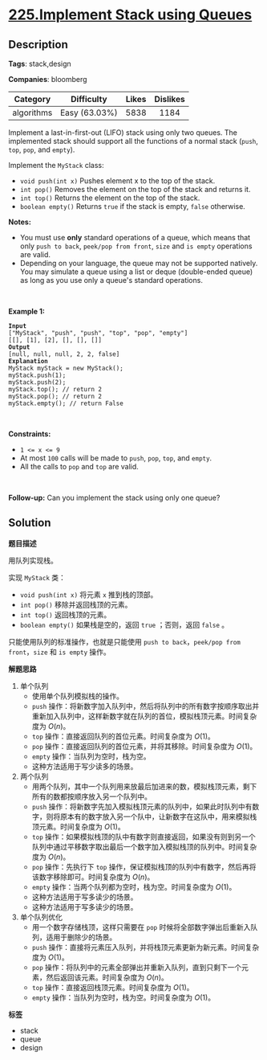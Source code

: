 # [225.Implement Stack using Queues](https://leetcode.com/problems/implement-stack-using-queues/description/)

## Description

**Tags**: stack,design

**Companies**: bloomberg

|  Category  |  Difficulty   | Likes | Dislikes |
| :--------: | :-----------: | :---: | :------: |
| algorithms | Easy (63.03%) | 5838  |   1184   |

<p>Implement a last-in-first-out (LIFO) stack using only two queues. The implemented stack should support all the functions of a normal stack (<code>push</code>, <code>top</code>, <code>pop</code>, and <code>empty</code>).</p>
<p>Implement the <code>MyStack</code> class:</p>
<ul>
  <li><code>void push(int x)</code> Pushes element x to the top of the stack.</li>
  <li><code>int pop()</code> Removes the element on the top of the stack and returns it.</li>
  <li><code>int top()</code> Returns the element on the top of the stack.</li>
  <li><code>boolean empty()</code> Returns <code>true</code> if the stack is empty, <code>false</code> otherwise.</li>
</ul>
<p><b>Notes:</b></p>
<ul>
  <li>You must use <strong>only</strong> standard operations of a queue, which means that only <code>push to back</code>, <code>peek/pop from front</code>, <code>size</code> and <code>is empty</code> operations are valid.</li>
  <li>Depending on your language, the queue may not be supported natively. You may simulate a queue using a list or deque (double-ended queue) as long as you use only a queue&#39;s standard operations.</li>
</ul>
<p>&nbsp;</p>
<p><strong class="example">Example 1:</strong></p>
<pre><code><strong>Input</strong>
[&quot;MyStack&quot;, &quot;push&quot;, &quot;push&quot;, &quot;top&quot;, &quot;pop&quot;, &quot;empty&quot;]
[[], [1], [2], [], [], []]
<strong>Output</strong>
[null, null, null, 2, 2, false]
<strong>Explanation</strong>
MyStack myStack = new MyStack();
myStack.push(1);
myStack.push(2);
myStack.top(); // return 2
myStack.pop(); // return 2
myStack.empty(); // return False</code></pre>
<p>&nbsp;</p>
<p><strong>Constraints:</strong></p>
<ul>
  <li><code>1 &lt;= x &lt;= 9</code></li>
  <li>At most <code>100</code> calls will be made to <code>push</code>, <code>pop</code>, <code>top</code>, and <code>empty</code>.</li>
  <li>All the calls to <code>pop</code> and <code>top</code> are valid.</li>
</ul>
<p>&nbsp;</p>
<p><strong>Follow-up:</strong> Can you implement the stack using only one queue?</p>

## Solution

**题目描述**

用队列实现栈。

实现 `MyStack` 类：

- `void push(int x)` 将元素 `x` 推到栈的顶部。
- `int pop()` 移除并返回栈顶的元素。
- `int top()` 返回栈顶的元素。
- `boolean empty()` 如果栈是空的，返回 `true` ；否则，返回 `false` 。

只能使用队列的标准操作，也就是只能使用 `push to back`，`peek/pop from front`，`size` 和 `is empty` 操作。

**解题思路**

1. 单个队列
   - 使用单个队列模拟栈的操作。
   - `push` 操作：将新数字加入队列中，然后将队列中的所有数字按顺序取出并重新加入队列中，这样新数字就在队列的首位，模拟栈顶元素。时间复杂度为 $O(n)$。
   - `top` 操作：直接返回队列的首位元素。时间复杂度为 $O(1)$。
   - `pop` 操作：直接返回队列的首位元素，并将其移除。时间复杂度为 $O(1)$。
   - `empty` 操作：当队列为空时，栈为空。
   - 这种方法适用于写少读多的场景。
2. 两个队列
   - 用两个队列，其中一个队列用来放最后加进来的数，模拟栈顶元素，剩下所有的数都按顺序放入另一个队列中。
   - `push` 操作：将新数字先加入模拟栈顶元素的队列中，如果此时队列中有数字，则将原本有的数字放入另一个队中，让新数字在这队中，用来模拟栈顶元素。时间复杂度为 $O(1)$。
   - `top` 操作：如果模拟栈顶的队中有数字则直接返回，如果没有则到另一个队列中通过平移数字取出最后一个数字加入模拟栈顶的队列中。时间复杂度为 $O(n)$。
   - `pop` 操作：先执行下 `top` 操作，保证模拟栈顶的队列中有数字，然后再将该数字移除即可。时间复杂度为 $O(n)$。
   - `empty` 操作：当两个队列都为空时，栈为空。时间复杂度为 $O(1)$。
   - 这种方法适用于写多读少的场景。
   - 这种方法适用于写多读少的场景。
3. 单个队列优化
   - 用一个数字存储栈顶，这样只需要在 `pop` 时候将全部数字弹出后重新入队列，适用于删除少的场景。
   - `push` 操作：直接将元素压入队列，并将栈顶元素更新为新元素。时间复杂度为 $O(1)$。
   - `pop` 操作：将队列中的元素全部弹出并重新入队列，直到只剩下一个元素，然后返回该元素。时间复杂度为 $O(n)$。
   - `top` 操作：直接返回栈顶元素。时间复杂度为 $O(1)$。
   - `empty` 操作：当队列为空时，栈为空。时间复杂度为 $O(1)$。

**标签**

- stack
- queue
- design
